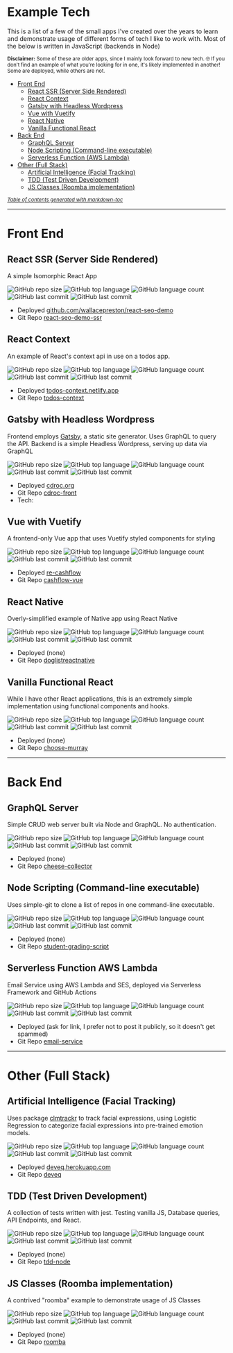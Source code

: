 # Example Tech
This is a list of a few of the small apps I've created over the years to learn and demonstrate usage of different forms of tech I like to work with.  Most of the below is written in JavaScript (backends in Node)

<small>**Disclaimer:** Some of these are older apps, since I mainly look forward to new tech. 🤓  If you don't find an example of what you're looking for in one, it's likely implemented in another!  Some are deployed, while others are not.</small>

- [Front End](#front-end)
  * [React SSR (Server Side Rendered)](#react-ssr--server-side-rendered-)
  * [React Context](#react-context)
  * [Gatsby with Headless Wordpress](#gatsby-with-headless-wordpress)
  * [Vue with Vuetify](#vue-with-vuetify)
  * [React Native](#react-native)
  * [Vanilla Functional React](#vanilla-functional-react)
- [Back End](#back-end)
  * [GraphQL Server](#graphql-server)
  * [Node Scripting (Command-line executable)](#node-scripting--command-line-executable-)
  * [Serverless Function (AWS Lambda)](#serverless-function-aws-lambda)
- [Other (Full Stack)](#other--full-stack-)
  * [Artificial Intelligence (Facial Tracking)](#artificial-intelligence--facial-tracking-)
  * [TDD (Test Driven Development)](#tdd--test-driven-development-)
  * [JS Classes (Roomba implementation)](#js-classes--roomba-implementation-)

<small><i><a href='http://ecotrust-canada.github.io/markdown-toc/'>Table of contents generated with markdown-toc</a></i></small>

<hr/>

# Front End

## React SSR (Server Side Rendered)
A simple Isomorphic React App

![GitHub repo size](https://img.shields.io/github/repo-size/wallacepreston/react-seo-demo-ssr?style=flat)
![GitHub top language](https://img.shields.io/github/languages/top/wallacepreston/react-seo-demo-ssr?style=flat)
![GitHub language count](https://img.shields.io/github/languages/count/wallacepreston/react-seo-demo-ssr?style=flat)
![GitHub last commit](https://img.shields.io/github/last-commit/wallacepreston/react-seo-demo-ssr?color=green&style=flat)
![GitHub last commit](https://img.shields.io/github/commit-activity/y/wallacepreston/react-seo-demo-ssr?color=yellow&style=flat)
- Deployed [github.com/wallacepreston/react-seo-demo](https://github.com/wallacepreston/react-seo-demo)
- Git Repo [react-seo-demo-ssr](https://github.com/wallacepreston/react-seo-demo-ssr)

## React Context
An example of React's context api in use on a todos app.

![GitHub repo size](https://img.shields.io/github/repo-size/wallacepreston/todos-context?style=flat)
![GitHub top language](https://img.shields.io/github/languages/top/wallacepreston/todos-context?style=flat)
![GitHub language count](https://img.shields.io/github/languages/count/wallacepreston/todos-context?style=flat)
![GitHub last commit](https://img.shields.io/github/last-commit/wallacepreston/todos-context?color=green&style=flat)
![GitHub last commit](https://img.shields.io/github/commit-activity/y/wallacepreston/todos-context?color=yellow&style=flat)
- Deployed [todos-context.netlify.app](https://todos-context.netlify.app/)
- Git Repo [todos-context](https://github.com/wallacepreston/todos-context)

## Gatsby with Headless Wordpress
Frontend employs [Gatsby](https://www.gatsbyjs.org/), a static site generator. Uses GraphQL to query the API. Backend is a simple Headless Wordpress, serving up data via GraphQL

![GitHub repo size](https://img.shields.io/github/repo-size/wallacepreston/cdroc-front?style=flat)
![GitHub top language](https://img.shields.io/github/languages/top/wallacepreston/cdroc-front?style=flat)
![GitHub language count](https://img.shields.io/github/languages/count/wallacepreston/cdroc-front?style=flat)
![GitHub last commit](https://img.shields.io/github/last-commit/wallacepreston/cdroc-front?color=green&style=flat)
![GitHub last commit](https://img.shields.io/github/commit-activity/y/wallacepreston/cdroc-front?color=yellow&style=flat)
- Deployed [cdroc.org](https://www.cdroc.org/)
- Git Repo [cdroc-front](https://github.com/wallacepreston/cdroc-front)
- Tech:
## Vue with Vuetify
A frontend-only Vue app that uses Vuetify styled components for styling

![GitHub repo size](https://img.shields.io/github/repo-size/wallacepreston/cashflow-vue?style=flat)
![GitHub top language](https://img.shields.io/github/languages/top/wallacepreston/cashflow-vue?style=flat)
![GitHub language count](https://img.shields.io/github/languages/count/wallacepreston/cashflow-vue?style=flat)
![GitHub last commit](https://img.shields.io/github/last-commit/wallacepreston/cashflow-vue?color=green&style=flat)
![GitHub last commit](https://img.shields.io/github/commit-activity/y/wallacepreston/cashflow-vue?color=yellow&style=flat)
- Deployed [re-cashflow](http://re-cashflow.herokuapp.com/)
- Git Repo [cashflow-vue](https://github.com/wallacepreston/cashflow-vue)

## React Native
Overly-simplified example of Native app using React Native

![GitHub repo size](https://img.shields.io/github/repo-size/wallacepreston/doglistreactnative?style=flat)
![GitHub top language](https://img.shields.io/github/languages/top/wallacepreston/doglistreactnative?style=flat)
![GitHub language count](https://img.shields.io/github/languages/count/wallacepreston/doglistreactnative?style=flat)
![GitHub last commit](https://img.shields.io/github/last-commit/wallacepreston/doglistreactnative?color=green&style=flat)
![GitHub last commit](https://img.shields.io/github/commit-activity/y/wallacepreston/doglistreactnative?color=yellow&style=flat)
- Deployed (none)
- Git Repo [doglistreactnative](https://github.com/wallacepreston/doglistreactnative)

## Vanilla Functional React
While I have other React applications, this is an extremely simple implementation using functional components and hooks.

![GitHub repo size](https://img.shields.io/github/repo-size/wallacepreston/choose-murray?style=flat)
![GitHub top language](https://img.shields.io/github/languages/top/wallacepreston/choose-murray?style=flat)
![GitHub language count](https://img.shields.io/github/languages/count/wallacepreston/choose-murray?style=flat)
![GitHub last commit](https://img.shields.io/github/last-commit/wallacepreston/choose-murray?color=green&style=flat)
![GitHub last commit](https://img.shields.io/github/commit-activity/y/wallacepreston/choose-murray?color=yellow&style=flat)
- Deployed (none)
- Git Repo [choose-murray](https://github.com/wallacepreston/choose-murray)

<hr/>

# Back End

## GraphQL Server
Simple CRUD web server built via Node and GraphQL. No authentication.

![GitHub repo size](https://img.shields.io/github/repo-size/wallacepreston/cheese-collector?style=flat)
![GitHub top language](https://img.shields.io/github/languages/top/wallacepreston/cheese-collector?style=flat)
![GitHub language count](https://img.shields.io/github/languages/count/wallacepreston/cheese-collector?style=flat)
![GitHub last commit](https://img.shields.io/github/last-commit/wallacepreston/cheese-collector?color=green&style=flat)
![GitHub last commit](https://img.shields.io/github/commit-activity/y/wallacepreston/cheese-collector?color=yellow&style=flat)
- Deployed (none)
- Git Repo [cheese-collector](https://github.com/wallacepreston/cheese-collector)

## Node Scripting (Command-line executable)
Uses simple-git to clone a list of repos in one command-line executable.

![GitHub repo size](https://img.shields.io/github/repo-size/wallacepreston/student-grading-script?style=flat)
![GitHub top language](https://img.shields.io/github/languages/top/wallacepreston/student-grading-script?style=flat)
![GitHub language count](https://img.shields.io/github/languages/count/wallacepreston/student-grading-script?style=flat)
![GitHub last commit](https://img.shields.io/github/last-commit/wallacepreston/student-grading-script?color=green&style=flat)
![GitHub last commit](https://img.shields.io/github/commit-activity/y/wallacepreston/student-grading-script?color=yellow&style=flat)
- Deployed (none)
- Git Repo [student-grading-script](https://github.com/wallacepreston/student-grading-script)

## Serverless Function AWS Lambda
Email Service using AWS Lambda and SES, deployed via Serverless Framework and GitHub Actions

![GitHub repo size](https://img.shields.io/github/repo-size/wallacepreston/email-service?style=flat)
![GitHub top language](https://img.shields.io/github/languages/top/wallacepreston/email-service?style=flat)
![GitHub language count](https://img.shields.io/github/languages/count/wallacepreston/email-service?style=flat)
![GitHub last commit](https://img.shields.io/github/last-commit/wallacepreston/email-service?color=green&style=flat)
![GitHub last commit](https://img.shields.io/github/commit-activity/y/wallacepreston/email-service?color=yellow&style=flat)
- Deployed (ask for link, I prefer not to post it publicly, so it doesn't get spammed)
- Git Repo [email-service](https://github.com/wallacepreston/email-service)


<hr/>

# Other (Full Stack)

## Artificial Intelligence (Facial Tracking)
Uses package [clmtrackr](https://www.npmjs.com/package/clmtrackr) to track facial expressions, using Logistic Regression to categorize facial expressions into pre-trained emotion models.

![GitHub repo size](https://img.shields.io/github/repo-size/wallacepreston/deveq?style=flat)
![GitHub top language](https://img.shields.io/github/languages/top/wallacepreston/deveq?style=flat)
![GitHub language count](https://img.shields.io/github/languages/count/wallacepreston/deveq?style=flat)
![GitHub last commit](https://img.shields.io/github/last-commit/wallacepreston/deveq?color=green&style=flat)
![GitHub last commit](https://img.shields.io/github/commit-activity/y/wallacepreston/deveq?color=yellow&style=flat)
- Deployed [deveq.herokuapp.com](https://deveq.herokuapp.com/)
- Git Repo [deveq](https://github.com/wallacepreston/deveq)

## TDD (Test Driven Development)
A collection of tests written with jest. Testing vanilla JS, Database queries, API Endpoints, and React.

![GitHub repo size](https://img.shields.io/github/repo-size/wallacepreston/tdd-node?style=flat)
![GitHub top language](https://img.shields.io/github/languages/top/wallacepreston/tdd-node?style=flat)
![GitHub language count](https://img.shields.io/github/languages/count/wallacepreston/tdd-node?style=flat)
![GitHub last commit](https://img.shields.io/github/last-commit/wallacepreston/tdd-node?color=green&style=flat)
![GitHub last commit](https://img.shields.io/github/commit-activity/y/wallacepreston/tdd-node?color=yellow&style=flat)
- Deployed (none)
- Git Repo [tdd-node](https://github.com/wallacepreston/tdd-node)

## JS Classes (Roomba implementation)
A contrived "roomba" example to demonstrate usage of JS Classes

![GitHub repo size](https://img.shields.io/github/repo-size/wallacepreston/roomba?style=flat)
![GitHub top language](https://img.shields.io/github/languages/top/wallacepreston/roomba?style=flat)
![GitHub language count](https://img.shields.io/github/languages/count/wallacepreston/roomba?style=flat)
![GitHub last commit](https://img.shields.io/github/last-commit/wallacepreston/roomba?color=green&style=flat)
![GitHub last commit](https://img.shields.io/github/commit-activity/y/wallacepreston/roomba?color=yellow&style=flat)
- Deployed (none)
- Git Repo [roomba](https://github.com/wallacepreston/roomba)


